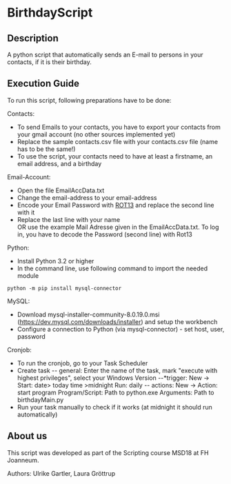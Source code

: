 # BirthdayScript
## Description
A python script that automatically sends an E-mail to persons in your contacts, if it is their birthday.
## Execution Guide
To run this script, following preparations have to be done:

Contacts:
- To send Emails to your contacts, you have to export your contacts from your gmail account (no other sources implemented yet) 
- Replace the sample contacts.csv file with your contacts.csv file (name has to be the same!)
- To use the script, your contacts need to have at least a firstname, an email address, and a birthday

Email-Account:
- Open the file EmailAccData.txt
- Change the email-address to your email-address
- Encode your Email Password with [ROT13](https://gc.de/gc/rot13/) and replace the second line with it
- Replace the last line with your name<br> OR use the example Mail Adresse given in the EmailAccData.txt. To log in, you have to decode the Password (second line) with Rot13

Python:	
- Install Python 3.2 or higher
- In the command line, use following command to import the needed module
```shell
python -m pip install mysql-connector
```

MySQL:
- Download mysql-installer-community-8.0.19.0.msi (https://dev.mysql.com/downloads/installer) and setup the workbench
- Configure a connection to Python (via mysql-connector) - set host, user, password


Cronjob:
- To run the cronjob, go to your Task Scheduler
- Create task 
	-- general: Enter the name of the task, mark "execute with highest privileges", select your Windows Version
	--*trigger: New -> Start: date> today time >midnight Run: daily
	-- actions: New -> Action: start program   Program/Script: Path to python.exe    Arguments: Path to birthdayMain.py
- Run your task manually to check if it works (at midnight it should run automatically)

## About us
This script was developed as part of the Scripting course MSD18 at FH Joanneum.

Authors: Ulrike Gartler, Laura Gröttrup